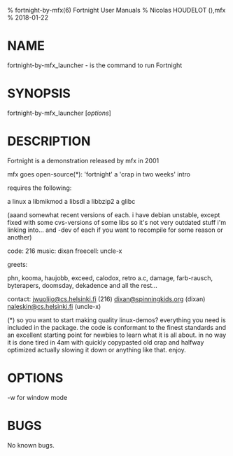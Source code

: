 % fortnight-by-mfx(6) Fortnight User Manuals
% Nicolas HOUDELOT (),mfx
% 2018-01-22

# NAME
fortnight-by-mfx_launcher - is the command to run Fortnight 

# SYNOPSIS
fortnight-by-mfx_launcher [*options*]

# DESCRIPTION
Fortnight is a demonstration released by mfx in 2001

mfx goes open-source(*):
'fortnight'
a 'crap in two weeks' intro

requires the following:

a linux
a libmikmod
a libsdl
a libbzip2
a glibc

(aaand somewhat recent versions of each. i have debian unstable, except fixed
with some cvs-versions of some libs so it's not very outdated stuff i'm linking
into... and -dev of each if you want to recompile for some reason or another)

code: 216
music: dixan
freecell: uncle-x


greets:

phn, kooma, haujobb, exceed, calodox, retro a.c, damage, farb-rausch,
byterapers, doomsday, dekadence and all the rest...


contact:
jwuolijo@cs.helsinki.fi (216)
dixan@spinningkids.org (dixan)
naleskin@cs.helsinki.fi (uncle-x)

(*) so you want to start making quality linux-demos?
everything you need is included in the package. the code is conformant 
to the finest standards and an excellent starting point for newbies to 
learn what it is all about. in no way it is done tired in 4am with quickly
copypasted old crap and halfway optimized actually slowing it down or 
anything like that. enjoy.

# OPTIONS
 -w for window mode

# BUGS
No known bugs.

